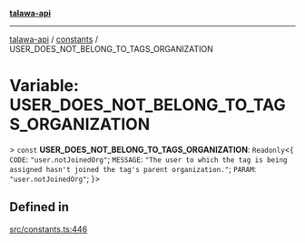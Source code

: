 [**talawa-api**](../../README.md)

***

[talawa-api](../../modules.md) / [constants](../README.md) / USER\_DOES\_NOT\_BELONG\_TO\_TAGS\_ORGANIZATION

# Variable: USER\_DOES\_NOT\_BELONG\_TO\_TAGS\_ORGANIZATION

\> `const` **USER\_DOES\_NOT\_BELONG\_TO\_TAGS\_ORGANIZATION**: `Readonly`\<\{ `CODE`: `"user.notJoinedOrg"`; `MESSAGE`: `"The user to which the tag is being assigned hasn't joined the tag's parent organization."`; `PARAM`: `"user.notJoinedOrg"`; \}\>

## Defined in

[src/constants.ts:446](https://github.com/PalisadoesFoundation/talawa-api/blob/6bd0fecc1032af2aa70d925c85724d9fec2350f9/src/constants.ts#L446)
